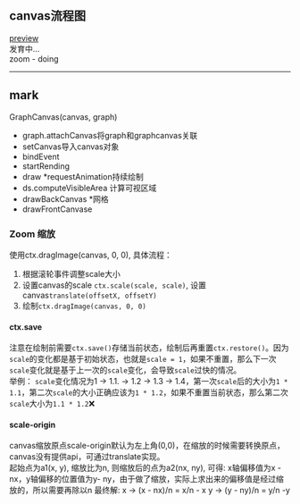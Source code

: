 ## canvas流程图

[preview](https://graph.lin2006yuo.vercel.app/)  
发育中...   
zoom - doing

---
## mark

GraphCanvas(canvas, graph)
- graph.attachCanvas将graph和graphcanvas关联
- setCanvas导入canvas对象
- bindEvent
- startRending
- draw *requestAnimation持续绘制
- ds.computeVisibleArea 计算可视区域
- drawBackCanvas *网格
- drawFrontCanvase

### Zoom 缩放

使用ctx.dragImage(canvas, 0, 0), 具体流程：  
1. 根据滚轮事件调整scale大小
2. 设置canvas的scale `ctx.scale(scale, scale)`, 设置canvas`translate(offsetX, offsetY)`
3. 绘制`ctx.dragImage(canvas, 0, 0)`  
#### **ctx.save**  
注意在绘制前需要`ctx.save()`存储当前状态，绘制后再重置`ctx.restore()`。因为`scale`的变化都是基于初始状态，也就是`scale = 1`，如果不重置，那么下一次`scale`变化就是基于上一次的`scale`变化，会导致`scale`过快的情况。  
举例： `scale`变化情况为1 -> 1.1. -> 1.2 -> 1.3 -> 1.4，第一次`scale`后的大小为`1 * 1.1`，第二次`scale`的大小正确应该为`1 * 1.2`，如果不重置当前状态，那么第二次`scale`大小为`1.1 * 1.2`❌
#### **scale-origin**  
canvas缩放原点scale-origin默认为左上角(0,0)，在缩放的时候需要转换原点，canvas没有提供api，可通过translate实现。  
起始点为a1(x, y), 缩放比为n, 则缩放后的点为a2(nx, ny),
可得: x轴偏移值为x - nx，y轴偏移的位置值为y- ny，由于做了缩放，实际上求出来的偏移值是经过缩放的，所以需要再除以n
最终解: x -> (x - nx)/n = x/n - x
        y -> (y - ny)/n = y/n -y
  

